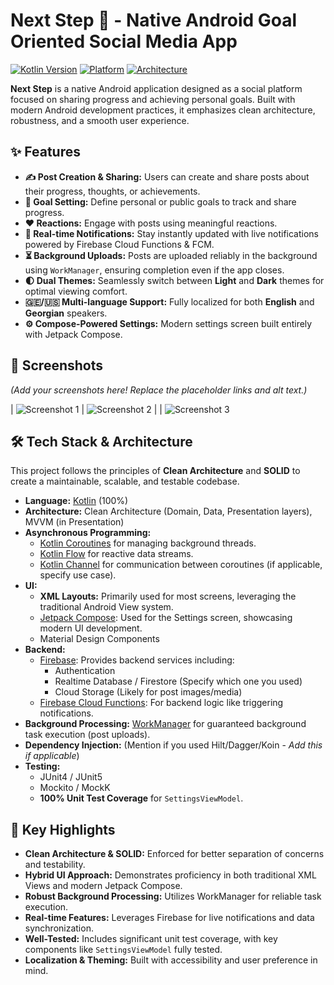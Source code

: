 # Next Step 🎯 - Native Android Goal Oriented Social Media App

[![Kotlin Version](https://img.shields.io/badge/Kotlin-1.9.x-blue.svg)](https://kotlinlang.org)
[![Platform](https://img.shields.io/badge/Platform-Android-brightgreen.svg)](https://developer.android.com)
[![Architecture](https://img.shields.io/badge/Architecture-Clean%20%2B%20SOLID-_3?logo=android)](https://developer.android.com/topic/architecture)

**Next Step** is a native Android application designed as a social platform focused on sharing progress and achieving personal goals. Built with modern Android development practices, it emphasizes clean architecture, robustness, and a smooth user experience.

## ✨ Features

*   **✍️ Post Creation & Sharing:** Users can create and share posts about their progress, thoughts, or achievements.
*   **🎯 Goal Setting:** Define personal or public goals to track and share progress.
*   **❤️ Reactions:** Engage with posts using meaningful reactions.
*   **🔔 Real-time Notifications:** Stay instantly updated with live notifications powered by Firebase Cloud Functions & FCM.
*   **⏳ Background Uploads:** Posts are uploaded reliably in the background using `WorkManager`, ensuring completion even if the app closes.
*   **🌓 Dual Themes:** Seamlessly switch between **Light** and **Dark** themes for optimal viewing comfort.
*   **🇬🇪/🇺🇸 Multi-language Support:** Fully localized for both **English** and **Georgian** speakers.
*   **⚙️ Compose-Powered Settings:** Modern settings screen built entirely with Jetpack Compose.

## 📸 Screenshots

*(Add your screenshots here! Replace the placeholder links and alt text.)*

| ![Screenshot 1](docs/images/01.png) 
| ![Screenshot 2](docs/images/02.png) |
| ![Screenshot 3](docs/images/03.png)

## 🛠️ Tech Stack & Architecture

This project follows the principles of **Clean Architecture** and **SOLID** to create a maintainable, scalable, and testable codebase.

*   **Language:** [Kotlin](https://kotlinlang.org/) (100%)
*   **Architecture:** Clean Architecture (Domain, Data, Presentation layers), MVVM (in Presentation)
*   **Asynchronous Programming:**
    *   [Kotlin Coroutines](https://kotlinlang.org/docs/reference/coroutines/overview.html) for managing background threads.
    *   [Kotlin Flow](https://kotlinlang.org/docs/flow.html) for reactive data streams.
    *   [Kotlin Channel](https://kotlinlang.org/docs/channels.html) for communication between coroutines (if applicable, specify use case).
*   **UI:**
    *   **XML Layouts:** Primarily used for most screens, leveraging the traditional Android View system.
    *   [Jetpack Compose](https://developer.android.com/jetpack/compose): Used for the Settings screen, showcasing modern UI development.
    *   Material Design Components
*   **Backend:**
    *   [Firebase](https://firebase.google.com/): Provides backend services including:
        *   Authentication
        *   Realtime Database / Firestore (Specify which one you used)
        *   Cloud Storage (Likely for post images/media)
    *   [Firebase Cloud Functions](https://firebase.google.com/docs/functions): For backend logic like triggering notifications.
*   **Background Processing:** [WorkManager](https://developer.android.com/topic/libraries/architecture/workmanager) for guaranteed background task execution (post uploads).
*   **Dependency Injection:** (Mention if you used Hilt/Dagger/Koin - *Add this if applicable*)
*   **Testing:**
    *   JUnit4 / JUnit5
    *   Mockito / MockK
    *   **100% Unit Test Coverage** for `SettingsViewModel`.

## 🚀 Key Highlights

*   **Clean Architecture & SOLID:** Enforced for better separation of concerns and testability.
*   **Hybrid UI Approach:** Demonstrates proficiency in both traditional XML Views and modern Jetpack Compose.
*   **Robust Background Processing:** Utilizes WorkManager for reliable task execution.
*   **Real-time Features:** Leverages Firebase for live notifications and data synchronization.
*   **Well-Tested:** Includes significant unit test coverage, with key components like `SettingsViewModel` fully tested.
*   **Localization & Theming:** Built with accessibility and user preference in mind.
